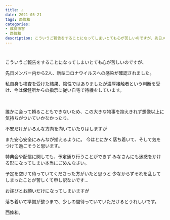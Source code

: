 ```yaml
---
title: ⚠︎
date: 2021-05-21
tags: 西條和
categories: 
- 成员博客
- 西條和
description: こういうご報告をすることになってしまいとても心が苦しいのですが、先日メンバー内から2人、新型コロナウイルスへの感染が確認されました。私自身も検査を受けた結果、陰性...
---
```


        ﻿


















こういうご報告をすることになってしまいとても心が苦しいのですが、


先日メンバー内から2人、新型コロナウイルスへの感染が確認されました。











私自身も検査を受けた結果、陰性ではありましたが濃厚接触者という判断を受け、今は保健所からの指示に従い自宅で待機をしています。












　　　







誰かに会って頼ることもできないため、この大きな物事を抱えきれず想像以上に気持ちがついていかなかったり、

不安だけがいろんな方向を向いていたりはしますが












また安心安全にみんなが揃えるように。
今はとにかく落ち着いて、そして気をつけて過ごそうと思います。






















特典会や配信に関しても、予定通り行うことができず
みなさんにも迷惑をかける形になってしまい本当にごめんなさい。












予定を空けて待っていてくださった方がいたと思うと
少なからずそれを乱してしまったことが苦しくて申し訳ないです…






















お詫びとお願いだけになってしまいますが

落ち着いて準備が整うまで、少しの間待っていていただけるとうれしいです。






















西條和。



